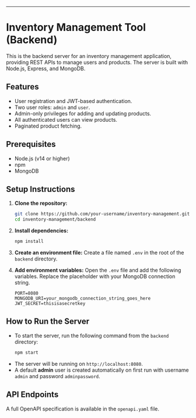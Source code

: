 -----

# Inventory Management Tool (Backend)

This is the backend server for an inventory management application, providing REST APIs to manage users and products. The server is built with Node.js, Express, and MongoDB.

## Features

  - User registration and JWT-based authentication.
  - Two user roles: `admin` and `user`.
  - Admin-only privileges for adding and updating products.
  - All authenticated users can view products.
  - Paginated product fetching.

## Prerequisites

  - Node.js (v14 or higher)
  - npm
  - MongoDB

## Setup Instructions

1.  **Clone the repository:**

    ```sh
    git clone https://github.com/your-username/inventory-management.git
    cd inventory-management/backend
    ```

2.  **Install dependencies:**

    ```sh
    npm install
    ```

3.  **Create an environment file:**
    Create a file named `.env` in the root of the `backend` directory.

4.  **Add environment variables:**
    Open the `.env` file and add the following variables. Replace the placeholder with your MongoDB connection string.

    ```
    PORT=8080
    MONGODB_URI=your_mongodb_connection_string_goes_here
    JWT_SECRET=thisisasecretkey
    ```

## How to Run the Server

  - To start the server, run the following command from the `backend` directory:
    ```sh
    npm start
    ```
  - The server will be running on `http://localhost:8080`.
  - A default **admin** user is created automatically on first run with username `admin` and password `adminpassword`.

## API Endpoints

A full OpenAPI specification is available in the `openapi.yaml` file.
